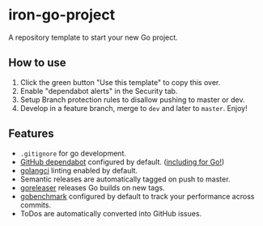 # iron-go-project
A repository template to start your new Go project.


## How to use
1. Click the green button "Use this template" to copy this over.
2. Enable "dependabot alerts" in the Security tab.
3. Setup Branch protection rules to disallow pushing to master or dev.
4. Develop in a feature branch, merge to `dev` and later to `master`. Enjoy!

## Features
- `.gitignore` for go development.
- [GitHub dependabot](https://github.com/features/security) configured by default. ([including for Go!](https://github.com/ironPeakServices/iron-go-project/tree/master/.github/go))
- [golangci](https://github.com/golangci/golangci-lint) linting enabled by default.
- Semantic releases are automatically tagged on push to master.
- [goreleaser](https://github.com/goreleaser/goreleaser/) releases Go builds on new tags.
- [gobenchmark](https://github.com/cornelk/go-benchmark) configured by default to track your performance across commits.
- ToDos are automatically converted into GitHub issues.
